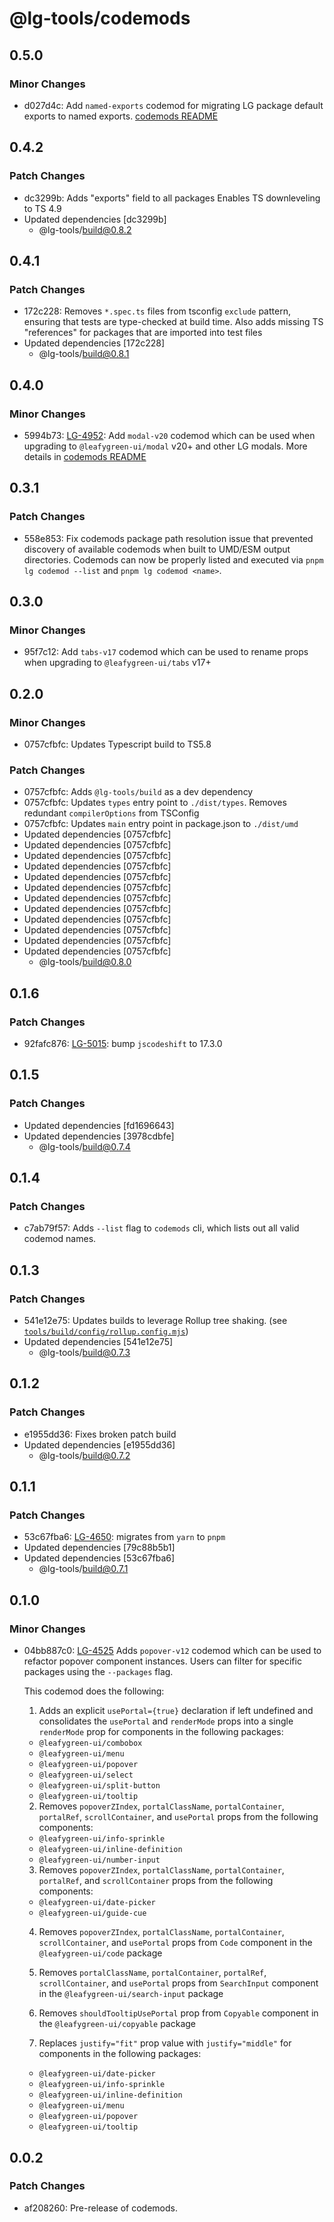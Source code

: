 # @lg-tools/codemods

## 0.5.0

### Minor Changes

- d027d4c: Add `named-exports` codemod for migrating LG package default exports to named exports. [codemods README](https://github.com/mongodb/leafygreen-ui/tree/main/tools/codemods#named-exports)

## 0.4.2

### Patch Changes

- dc3299b: Adds "exports" field to all packages
  Enables TS downleveling to TS 4.9
- Updated dependencies [dc3299b]
  - @lg-tools/build@0.8.2

## 0.4.1

### Patch Changes

- 172c228: Removes `*.spec.ts` files from tsconfig `exclude` pattern, ensuring that tests are type-checked at build time.
  Also adds missing TS "references" for packages that are imported into test files
- Updated dependencies [172c228]
  - @lg-tools/build@0.8.1

## 0.4.0

### Minor Changes

- 5994b73: [LG-4952](https://jira.mongodb.org/browse/LG-4952): Add `modal-v20` codemod which can be used when upgrading to `@leafygreen-ui/modal` v20+ and other LG modals. More details in [codemods README](https://github.com/mongodb/leafygreen-ui/tree/main/tools/codemods#modal-v20)

## 0.3.1

### Patch Changes

- 558e853: Fix codemods package path resolution issue that prevented discovery of available codemods when built to UMD/ESM output directories.
  Codemods can now be properly listed and executed via `pnpm lg codemod --list` and `pnpm lg codemod <name>`.

## 0.3.0

### Minor Changes

- 95f7c12: Add `tabs-v17` codemod which can be used to rename props when upgrading to `@leafygreen-ui/tabs` v17+

## 0.2.0

### Minor Changes

- 0757cfbfc: Updates Typescript build to TS5.8

### Patch Changes

- 0757cfbfc: Adds `@lg-tools/build` as a dev dependency
- 0757cfbfc: Updates `types` entry point to `./dist/types`.
  Removes redundant `compilerOptions` from TSConfig
- 0757cfbfc: Updates `main` entry point in package.json to `./dist/umd`
- Updated dependencies [0757cfbfc]
- Updated dependencies [0757cfbfc]
- Updated dependencies [0757cfbfc]
- Updated dependencies [0757cfbfc]
- Updated dependencies [0757cfbfc]
- Updated dependencies [0757cfbfc]
- Updated dependencies [0757cfbfc]
- Updated dependencies [0757cfbfc]
- Updated dependencies [0757cfbfc]
- Updated dependencies [0757cfbfc]
- Updated dependencies [0757cfbfc]
- Updated dependencies [0757cfbfc]
  - @lg-tools/build@0.8.0

## 0.1.6

### Patch Changes

- 92fafc876: [LG-5015](https://jira.mongodb.org/browse/LG-5015): bump `jscodeshift` to 17.3.0

## 0.1.5

### Patch Changes

- Updated dependencies [fd1696643]
- Updated dependencies [3978cdbfe]
  - @lg-tools/build@0.7.4

## 0.1.4

### Patch Changes

- c7ab79f57: Adds `--list` flag to `codemods` cli, which lists out all valid codemod names.

## 0.1.3

### Patch Changes

- 541e12e75: Updates builds to leverage Rollup tree shaking. (see [`tools/build/config/rollup.config.mjs`](https://github.com/mongodb/leafygreen-ui/blob/main/tools/build/config/rollup.config.mjs))
- Updated dependencies [541e12e75]
  - @lg-tools/build@0.7.3

## 0.1.2

### Patch Changes

- e1955dd36: Fixes broken patch build
- Updated dependencies [e1955dd36]
  - @lg-tools/build@0.7.2

## 0.1.1

### Patch Changes

- 53c67fba6: [LG-4650](https://jira.mongodb.org/browse/LG-4650): migrates from `yarn` to `pnpm`
- Updated dependencies [79c88b5b1]
- Updated dependencies [53c67fba6]
  - @lg-tools/build@0.7.1

## 0.1.0

### Minor Changes

- 04bb887c0: [LG-4525](https://jira.mongodb.org/browse/LG-4525) Adds `popover-v12` codemod which can be used to refactor popover component instances. Users can filter for specific packages using the `--packages` flag.

  This codemod does the following:

  1. Adds an explicit `usePortal={true}` declaration if left undefined and consolidates the `usePortal` and `renderMode` props into a single `renderMode` prop for components in the following packages:

  - `@leafygreen-ui/combobox`
  - `@leafygreen-ui/menu`
  - `@leafygreen-ui/popover`
  - `@leafygreen-ui/select`
  - `@leafygreen-ui/split-button`
  - `@leafygreen-ui/tooltip`

  2. Removes `popoverZIndex`, `portalClassName`, `portalContainer`, `portalRef`, `scrollContainer`, and `usePortal` props from the following components:

  - `@leafygreen-ui/info-sprinkle`
  - `@leafygreen-ui/inline-definition`
  - `@leafygreen-ui/number-input`

  3. Removes `popoverZIndex`, `portalClassName`, `portalContainer`, `portalRef`, and `scrollContainer` props from the following components:

  - `@leafygreen-ui/date-picker`
  - `@leafygreen-ui/guide-cue`

  4. Removes `popoverZIndex`, `portalClassName`, `portalContainer`, `scrollContainer`, and `usePortal` props from `Code` component in the `@leafygreen-ui/code` package

  5. Removes `portalClassName`, `portalContainer`, `portalRef`, `scrollContainer`, and `usePortal` props from `SearchInput` component in the `@leafygreen-ui/search-input` package

  6. Removes `shouldTooltipUsePortal` prop from `Copyable` component in the `@leafygreen-ui/copyable` package

  7. Replaces `justify="fit"` prop value with `justify="middle"` for components in the following packages:

  - `@leafygreen-ui/date-picker`
  - `@leafygreen-ui/info-sprinkle`
  - `@leafygreen-ui/inline-definition`
  - `@leafygreen-ui/menu`
  - `@leafygreen-ui/popover`
  - `@leafygreen-ui/tooltip`

## 0.0.2

### Patch Changes

- af208260: Pre-release of codemods.

